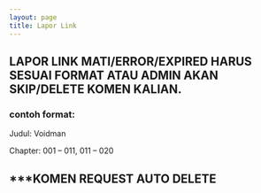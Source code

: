 ```yaml
---
layout: page
title: Lapor Link
---
```


<h2><b>LAPOR LINK MATI/ERROR/EXPIRED HARUS SESUAI FORMAT ATAU ADMIN AKAN SKIP/DELETE KOMEN KALIAN.</b></h2>
<h3>contoh format:</h3>

<div class="note Dimgray">
  <p>Judul: Voidman</p>
  <p>Chapter: 001 – 011, 011 – 020</p>
</div>
<h2><b>***KOMEN REQUEST AUTO DELETE</b></h2>
